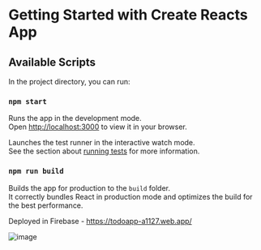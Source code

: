 # Getting Started with Create Reacts App

## Available Scripts

In the project directory, you can run:

### `npm start`

Runs the app in the development mode.\
Open [http://localhost:3000](http://localhost:3000) to view it in your browser.


Launches the test runner in the interactive watch mode.\
See the section about [running tests](https://facebook.github.io/create-react-app/docs/running-tests) for more information.

### `npm run build`

Builds the app for production to the `build` folder.\
It correctly bundles React in production mode and optimizes the build for the best performance.

Deployed in Firebase -  https://todoapp-a1127.web.app/ 


![image](https://user-images.githubusercontent.com/60100410/217211825-d320d583-615d-431c-a2d7-022b0d0f8591.png)

